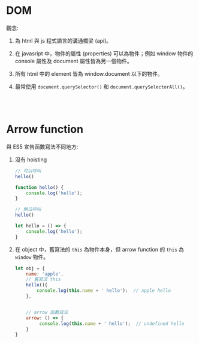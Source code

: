 # DOM 
觀念:  
1. 為 html 與 js 程式語言的溝通橋梁 (api)。
2. 在 javasript 中，物件的屬性 (properties) 可以為物件；例如 window 物件的 console 屬性及 document 屬性皆為另一個物件。

3. 所有 html 中的 element 皆為 window.document 以下的物件。
4. 最常使用 `document.querySelector()` 和 `document.querySelectorAll()`。

<br/>

<br/>


# Arrow function

與 ES5 宣告函數寫法不同地方:
1. 沒有 hoisting

    ```js
    // 可以呼叫
    hello()

    function hello() {
        console.log('hello');
    }
    ```
    ```js
    // 無法呼叫
    hello()

    let hello = () => {
        console.log('hello');
    }
    ```


2. 在 object 中，舊寫法的 `this` 為物件本身，但 arrow function 的 `this` 為 `window` 物件。

    ```js
    let obj = {
        name: 'apple',
        // 舊寫法 this
        hello(){
            console.log(this.name + ' hello');  // apple hello
        },


        // arrow 函數寫法
        arrow: () => {
             console.log(this.name + ' hello');  // undefined hello
        }
    }

    ```